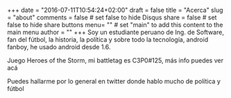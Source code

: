 +++
date = "2016-07-11T10:54:24+02:00"
draft = false
title = "Acerca"
slug = "about"
comments = false	# set false to hide Disqus
share = false	# set false to hide share buttons
menu= ""		# set "main" to add this content to the main menu
author = ""
+++
Soy un estudiante peruano de Ing. de Software, fan del fútbol, la historia, la política y sobre todo la tecnología, android fanboy, he usado android desde 1.6.

Juego Heroes of the Storm, mi battletag es C3P0#125, más info puedes ver acá

Puedes hallarme por lo general en twitter donde hablo mucho de política y fútbol